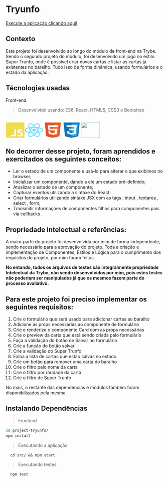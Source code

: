 # Tryunfo

<a href="https://rafaelimaf.github.io/project-tryunfo/" >Execute a aplicação clicando aqui!<a>

## Contexto
Este projeto foi desenvolvido ao longo do módulo de front-end na Trybe. Sendo o segundo projeto do módulo, foi desenvolvido um jogo no estilo Super Trunfo, onde é possível criar novas cartas e listar as cartas já existentes no baralho. Tudo isso de forma dinâmica, usando formulários e o estado da aplicação.

## Técnologias usadas

Front-end:
> Desenvolvido usando: ES6, React, HTML5, CSS3 e Bootstrap
<div style="display: inline_block"><br>
  <img align="left" height="50" width="60" src="https://raw.githubusercontent.com/devicons/devicon/master/icons/javascript/javascript-plain.svg">
  <img align="left" height="50" width="60" src="https://raw.githubusercontent.com/devicons/devicon/master/icons/react/react-original.svg">
  <img align="left" height="50" width="60" src="https://raw.githubusercontent.com/devicons/devicon/master/icons/html5/html5-original.svg">
  <img align="left" height="50" width="60" src="https://raw.githubusercontent.com/devicons/devicon/master/icons/css3/css3-original.svg">
  <img align="left" height="50" width="60" src="https://upload.wikimedia.org/wikipedia/commons/thumb/b/b2/Bootstrap_logo.svg/602px-Bootstrap_logo.svg.png">
</div>
</br>
</br>
</br>

## No decorrer desse projeto, foram aprendidos e exercitados os seguintes conceitos:
- Ler o estado de um componente e usá-lo para alterar o que exibimos no browser;
- Inicializar um componente, dando a ele um estado pré-definido;
- Atualizar o estado de um componente;
- Capturar eventos utilizando a sintaxe do React;
- Criar formulários utilizando sintaxe JSX com as tags : input , textarea , select , form;
- Transmitir informações de componentes filhos para componentes pais via callbacks .

## Propriedade intelectual e referências:
A maior parte do projeto foi desenvolvida por mim de forma independente, sendo necessário para a aprovação do projeto. Toda a criação e implementação de Componentes, Estilos e Lógica para o cumprimento dos requisitos do projeto, por mim foram feitas.

**No entando, todos os arquivos de testes são integralmente propriedade Intelectual da Trybe, não sendo desenvolvidos por mim, pois estes testes não poderiam ser manipulados já que os mesmos fazem parte do processo avaliativo.**

## Para este projeto foi preciso implementar os seguintes requisitos:
  1. Crie o formulário que será usado para adicionar cartas ao baralho
  2. Adicione as props necessárias ao componente de formulário
  3. Crie e renderize o componente Card com as props necessárias
  4. Crie o preview da carta que está sendo criada pelo formulário
  5. Faça a validação do botão de Salvar no formulário
  6. Crie a função do botão salvar
  7. Crie a validação do Super Trunfo
  8. Exiba a lista de cartas que estão salvas no estado
  9. Crie um botão para remover uma carta do baralho
  10. Crie o filtro pelo nome da carta
  11. Crie o filtro por raridade da carta
  12. Crie o filtro de Super Trunfo


No mais, o restante das dependencias e módulos também foram disponibilizados pela mesma.


## Instalando Dependências

> Frontend
```bash
cd project-tryunfo/
npm install
``` 
> Executando a aplicação
  ```
    cd src/ && npm start
  ```
> Executando testes

  ```
    npm test
  ```

